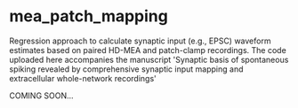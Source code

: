 # mea_patch_mapping
Regression approach to calculate synaptic input (e.g., EPSC) waveform estimates based on paired HD-MEA and patch-clamp recordings.
The code uploaded here accompanies the manuscript 'Synaptic basis of spontaneous spiking revealed by comprehensive synaptic input mapping and extracellular whole-network recordings'

COMING SOON...
